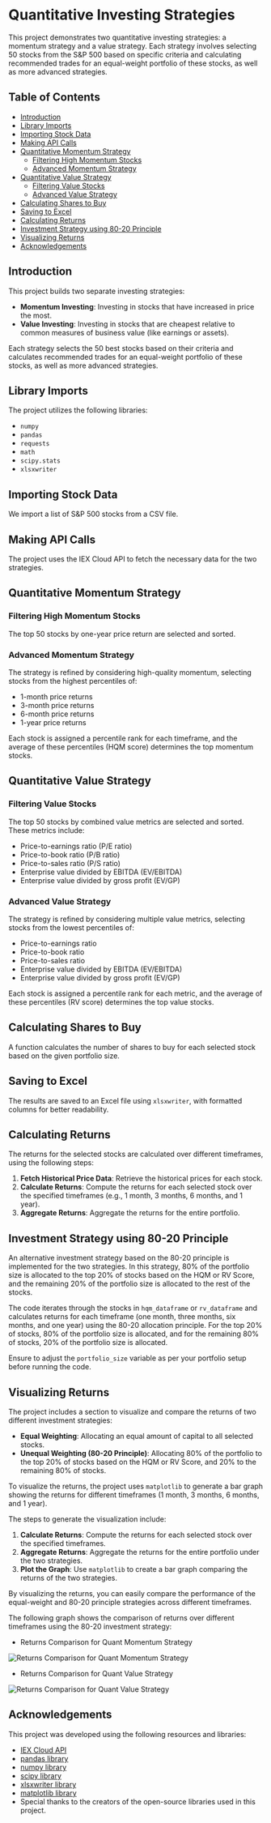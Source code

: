 # Quantitative Investing Strategies

This project demonstrates two quantitative investing strategies: a momentum strategy and a value strategy. Each strategy involves selecting 50 stocks from the S&P 500 based on specific criteria and calculating recommended trades for an equal-weight portfolio of these stocks, as well as more advanced strategies.

## Table of Contents
- [Introduction](#introduction)
- [Library Imports](#library-imports)
- [Importing Stock Data](#importing-stock-data)
- [Making API Calls](#making-api-calls)
- [Quantitative Momentum Strategy](#quantitative-momentum-strategy)
  - [Filtering High Momentum Stocks](#filtering-high-momentum-stocks)
  - [Advanced Momentum Strategy](#advanced-momentum-strategy)
- [Quantitative Value Strategy](#quantitative-value-strategy)
  - [Filtering Value Stocks](#filtering-value-stocks)
  - [Advanced Value Strategy](#advanced-value-strategy)
- [Calculating Shares to Buy](#calculating-shares-to-buy)
- [Saving to Excel](#saving-to-excel)
- [Calculating Returns](#calculating-returns)
- [Investment Strategy using 80-20 Principle](#investment-strategy-using-80-20-principle)
- [Visualizing Returns](#visualizing-returns)
- [Acknowledgements](#acknowledgements)

## Introduction

This project builds two separate investing strategies:
- **Momentum Investing**: Investing in stocks that have increased in price the most.
- **Value Investing**: Investing in stocks that are cheapest relative to common measures of business value (like earnings or assets).

Each strategy selects the 50 best stocks based on their criteria and calculates recommended trades for an equal-weight portfolio of these stocks, as well as more advanced strategies.

## Library Imports

The project utilizes the following libraries:
- `numpy`
- `pandas`
- `requests`
- `math`
- `scipy.stats`
- `xlsxwriter`

## Importing Stock Data

We import a list of S&P 500 stocks from a CSV file.

## Making API Calls

The project uses the IEX Cloud API to fetch the necessary data for the two strategies.

## Quantitative Momentum Strategy

### Filtering High Momentum Stocks

The top 50 stocks by one-year price return are selected and sorted.

### Advanced Momentum Strategy

The strategy is refined by considering high-quality momentum, selecting stocks from the highest percentiles of:
- 1-month price returns
- 3-month price returns
- 6-month price returns
- 1-year price returns

Each stock is assigned a percentile rank for each timeframe, and the average of these percentiles (HQM score) determines the top momentum stocks.

## Quantitative Value Strategy

### Filtering Value Stocks

The top 50 stocks by combined value metrics are selected and sorted. These metrics include:
- Price-to-earnings ratio (P/E ratio)
- Price-to-book ratio (P/B ratio)
- Price-to-sales ratio (P/S ratio)
- Enterprise value divided by EBITDA (EV/EBITDA)
- Enterprise value divided by gross profit (EV/GP)

### Advanced Value Strategy

The strategy is refined by considering multiple value metrics, selecting stocks from the lowest percentiles of:
- Price-to-earnings ratio
- Price-to-book ratio
- Price-to-sales ratio
- Enterprise value divided by EBITDA (EV/EBITDA)
- Enterprise value divided by gross profit (EV/GP)

Each stock is assigned a percentile rank for each metric, and the average of these percentiles (RV score) determines the top value stocks.

## Calculating Shares to Buy

A function calculates the number of shares to buy for each selected stock based on the given portfolio size.

## Saving to Excel

The results are saved to an Excel file using `xlsxwriter`, with formatted columns for better readability.

## Calculating Returns

The returns for the selected stocks are calculated over different timeframes, using the following steps:
1. **Fetch Historical Price Data**: Retrieve the historical prices for each stock.
2. **Calculate Returns**: Compute the returns for each selected stock over the specified timeframes (e.g., 1 month, 3 months, 6 months, and 1 year).
3. **Aggregate Returns**: Aggregate the returns for the entire portfolio.

## Investment Strategy using 80-20 Principle

An alternative investment strategy based on the 80-20 principle is implemented for the two strategies. In this strategy, 80% of the portfolio size is allocated to the top 20% of stocks based on the HQM or RV Score, and the remaining 20% of the portfolio size is allocated to the rest of the stocks.

The code iterates through the stocks in `hqm_dataframe` or `rv_dataframe` and calculates returns for each timeframe (one month, three months, six months, and one year) using the 80-20 allocation principle. For the top 20% of stocks, 80% of the portfolio size is allocated, and for the remaining 80% of stocks, 20% of the portfolio size is allocated.

Ensure to adjust the `portfolio_size` variable as per your portfolio setup before running the code.

## Visualizing Returns

The project includes a section to visualize and compare the returns of two different investment strategies:
- **Equal Weighting**: Allocating an equal amount of capital to all selected stocks.
- **Unequal Weighting (80-20 Principle)**: Allocating 80% of the portfolio to the top 20% of stocks based on the HQM or RV Score, and 20% to the remaining 80% of stocks.

To visualize the returns, the project uses `matplotlib` to generate a bar graph showing the returns for different timeframes (1 month, 3 months, 6 months, and 1 year).

The steps to generate the visualization include:
1. **Calculate Returns**: Compute the returns for each selected stock over the specified timeframes.
2. **Aggregate Returns**: Aggregate the returns for the entire portfolio under the two strategies.
3. **Plot the Graph**: Use `matplotlib` to create a bar graph comparing the returns of the two strategies.

By visualizing the returns, you can easily compare the performance of the equal-weight and 80-20 principle strategies across different timeframes.

The following graph shows the comparison of returns over different timeframes using the 80-20 investment strategy:

 - Returns Comparison for Quant Momentum Strategy
   
![Returns Comparison for Quant Momentum Strategy](https://i.postimg.cc/2S9991yx/Untitled.png)

 - Returns Comparison for Quant Value Strategy
   
![Returns Comparison for Quant Value Strategy](https://i.postimg.cc/6pBFBWfY/Untitled.png)



## Acknowledgements

This project was developed using the following resources and libraries:
- [IEX Cloud API](https://iexcloud.io/)
- [pandas library](https://pandas.pydata.org/)
- [numpy library](https://numpy.org/)
- [scipy library](https://www.scipy.org/)
- [xlsxwriter library](https://xlsxwriter.readthedocs.io/)
- [matplotlib library](https://matplotlib.org/)
- Special thanks to the creators of the open-source libraries used in this project.
